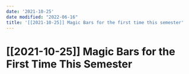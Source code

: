 ```yaml
---
date: '2021-10-25'
date modified: "2022-06-16"
title: '[[2021-10-25]] Magic Bars for the first time this semester'
---
```


# [[2021-10-25]] Magic Bars for the First Time This Semester

